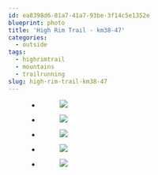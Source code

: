 ```yaml
---
id: ea8398d6-81a7-41a7-93be-3f14c5e1352e
blueprint: photo
title: 'High Rim Trail - km38-47'
categories:
  - outside
tags:
  - highrimtrail
  - mountains
  - trailrunning
slug: high-rim-trail-km38-47
---
```

<p><!-- wp:gallery {"ids":[1521,1520,1517,1518,1519],"linkTo":"none"} --></p>
<figure class="wp-block-gallery columns-3 is-cropped">
<ul class="blocks-gallery-grid">
<li class="blocks-gallery-item">
<figure><img src="/assets/images/2021/06/img_20210606_1327237E23343339708539007501.jpg" data-id="1521" class="wp-image-1521"/></figure>
</li>
<li class="blocks-gallery-item">
<figure><img src="/assets/images/2021/06/img_20210606_1244197E33315053369315704561.jpg" data-id="1520" class="wp-image-1520"/></figure>
</li>
<li class="blocks-gallery-item">
<figure><img src="/assets/images/2021/06/img_20210606_1251457E24429932376869773779.jpg" data-id="1517" class="wp-image-1517"/></figure>
</li>
<li class="blocks-gallery-item">
<figure><img src="/assets/images/2021/06/img_20210606_1426457E41928379066723705399.jpg" data-id="1518" class="wp-image-1518"/></figure>
</li>
<li class="blocks-gallery-item">
<figure><img src="/assets/images/2021/06/img_20210606_1327344310982309646375541.jpg" data-id="1519" class="wp-image-1519"/></figure>
</li>
</ul>
</figure>
<p><!-- /wp:gallery --></p>
